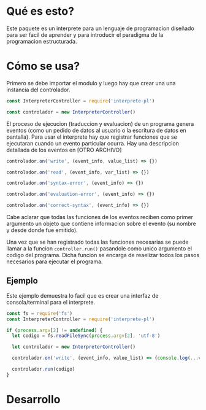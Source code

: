# Qué es esto?

Este paquete es un interprete para un lenguaje de programacion diseñado para ser facil de aprender y para introducir el paradigma de la programacion estructurada.

# Cómo se usa?
Primero se debe importar el modulo y luego hay que crear una una instancia del controlador.

```js
const InterpreterController = require('interprete-pl')

const controlador = new InterpreterController()
```

El proceso de ejecucion (traduccion y evaluacion) de un programa genera eventos (como un pedido de datos al usuario o la escritura de datos en pantalla). Para usar el interprete hay que registrar funciones que se ejecutaran cuando un evento particular ocurra. Hay una descripcion detallada de los eventos en [OTRO ARCHIVO]

```js
controlador.on('write', (event_info, value_list) => {})

controlador.on('read', (event_info, var_list) => {})

controlador.on('syntax-error', (event_info) => {})

controlador.on('evaluation-error', (event_info) => {})

controlador.on('correct-syntax', (event_info) => {})
```
Cabe aclarar que todas las funciones de los eventos reciben como primer argumento un objeto que contiene informacion sobre el evento (su nombre y desde donde fue emitido).

Una vez que se han registrado todas las funciones necesarias se puede llamar a la funcion `controller.run()` pasandole como unico argumento el codigo del programa. Dicha funcion se encarga de reaelizar todos los pasos necesarios para ejecutar el programa.

## Ejemplo
Este ejemplo demuestra lo facil que es crear una interfaz de consola/terminal para el interprete.
```js
const fs = require('fs')
const InterpreterController = require('interprete-pl')

if (process.argv[2] != undefined) {
  let codigo = fs.readFileSync(process.argv[2], 'utf-8')

  let controlador = new InterpreterController()

  controlador.on('write', (event_info, value_list) => {console.log(...value_list)})

  controlador.run(codigo)
}
```

# Desarrollo
